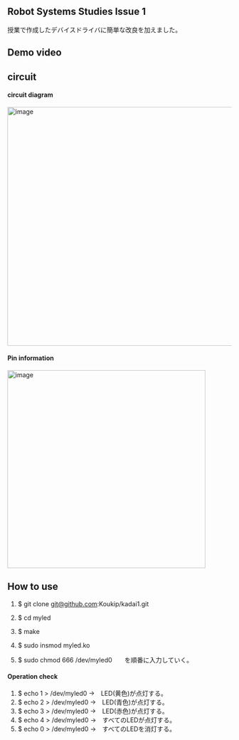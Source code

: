 ## Robot Systems Studies Issue 1

授業で作成したデバイスドライバに簡単な改良を加えました。

## Demo video

## circuit

#### circuit diagram

<img width="537" alt="image" src="https://user-images.githubusercontent.com/93635163/146634878-c7e725a5-cbb8-4ada-a18c-b00f0ee15705.png">


#### Pin information

<img width="445" alt="image" src="https://user-images.githubusercontent.com/93635163/146634724-6ab11f8a-d45d-4fd2-a36d-2ab32e63be78.png">




## How to use

1.  $ git clone git@github.com:Koukip/kadai1.git

2.  $ cd myled

3.  $ make

4.  $ sudo insmod myled.ko

5.  $ sudo chmod 666 /dev/myled0　　を順番に入力していく。

#### Operation check

1.  $ echo 1 > /dev/myled0   →　LED(黄色)が点灯する。
2.  $ echo 2 > /dev/myled0   →　LED(青色)が点灯する。
3.  $ echo 3 > /dev/myled0   →　LED(赤色)が点灯する。
4.  $ echo 4 > /dev/myled0   →　すべてのLEDが点灯する。
5.  $ echo 0 > /dev/myled0   →　すべてのLEDを消灯する。




 
 
 
 
 

